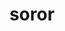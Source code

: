---
title: soror
meaning: wife
pos: nounthird
genitive: sororis
abbgender: f.
abbgender2: fem.
gender: feminine
declension: third
f1: yes
f: yes
---